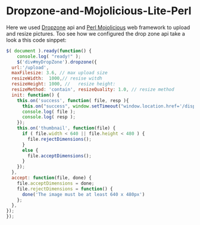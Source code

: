 # Dropzone-and-Mojolicious-Lite-Perl

Here we used [Dropzone](https://www.dropzonejs.com/) api and [Perl Mojolicious](https://mojolicious.org/) web framework to upload and resize pictures.
Too see how we configured the drop zone api take a look a this code sinppet:
```javascript
$( document ).ready(function() {
    console.log( "ready!" );
    $('div#myDropZone').dropzone({
  url:'/upload',
  maxFilesize: 3.6, // max upload size
  resizeWidth:  1000,// resise witdh 
  resizeHeight: 1000, //   resize height:
  resizeMethod: 'contain', resizeQuality: 1.0, // resize method
  init: function() {
    this.on('success', function( file, resp ){
      this.on("success", window.setTimeout("window.location.href='/display'", 1000)); // redirect
      console.log( file );
      console.log( resp );
    });
    this.on('thumbnail', function(file) {
      if ( file.width < 640 || file.height < 480 ) {
        file.rejectDimensions();
      }
      else {
        file.acceptDimensions();
      }
    });
  },
  accept: function(file, done) {
    file.acceptDimensions = done;
    file.rejectDimensions = function() {
      done('The image must be at least 640 x 480px')
    };
  },
});
});
```
